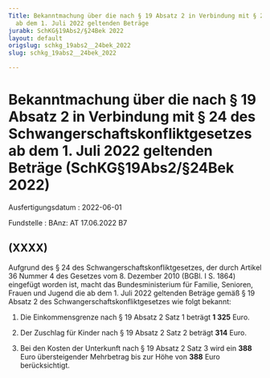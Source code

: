 ```yaml
---
Title: Bekanntmachung über die nach § 19 Absatz 2 in Verbindung mit § 24 des Schwangerschaftskonfliktgesetzes
  ab dem 1. Juli 2022 geltenden Beträge
jurabk: SchKG§19Abs2/§24Bek 2022
layout: default
origslug: schkg_19abs2__24bek_2022
slug: schkg_19abs2__24bek_2022

---
```


# Bekanntmachung über die nach § 19 Absatz 2 in Verbindung mit § 24 des Schwangerschaftskonfliktgesetzes ab dem 1. Juli 2022 geltenden Beträge (SchKG§19Abs2/§24Bek 2022)

Ausfertigungsdatum
:   2022-06-01

Fundstelle
:   BAnz: AT 17.06.2022 B7


## (XXXX)

Aufgrund des § 24 des Schwangerschaftskonfliktgesetzes, der durch
Artikel 36 Nummer 4 des Gesetzes vom 8. Dezember 2010 (BGBl. I S.
1864) eingefügt worden ist, macht das Bundesministerium für Familie,
Senioren, Frauen und Jugend die ab dem 1. Juli 2022 geltenden Beträge
gemäß § 19 Absatz 2 des Schwangerschaftskonfliktgesetzes wie folgt
bekannt:

1.  Die Einkommensgrenze nach § 19 Absatz 2 Satz 1 beträgt **1 325**
    Euro.


2.  Der Zuschlag für Kinder nach § 19 Absatz 2 Satz 2 beträgt **314**
    Euro.


3.  Bei den Kosten der Unterkunft nach § 19 Absatz 2 Satz 3 wird ein
    **388**                    Euro übersteigender Mehrbetrag bis zur Höhe
    von **388**                    Euro berücksichtigt.




